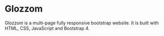# Glozzom
Glozzom is a multi-page fully responsive bootstrap website. It is built with HTML, CSS, JavaScript and Bootstrap 4.
